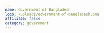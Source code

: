 ```yaml
---
name: Government of Bangladesh
logo: /uploads/government-of-bangladesh.png
affiliate: false
category: government
---
```

